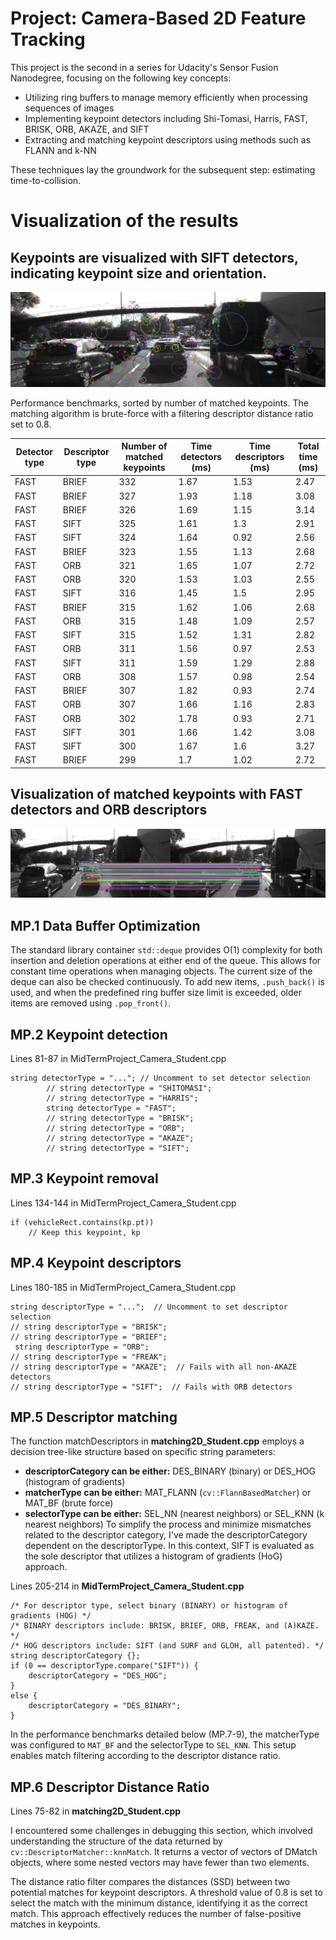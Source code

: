 # Project: Camera-Based 2D Feature Tracking

This project is the second in a series for Udacity's Sensor Fusion Nanodegree, focusing on the following key concepts:

* Utilizing ring buffers to manage memory efficiently when processing sequences of images
* Implementing keypoint detectors including Shi-Tomasi, Harris, FAST, BRISK, ORB, AKAZE, and SIFT
* Extracting and matching keypoint descriptors using methods such as FLANN and k-NN
  
These techniques lay the groundwork for the subsequent step: estimating time-to-collision.

# Visualization of the results


## Keypoints are visualized with SIFT detectors, indicating keypoint size and orientation.


![Keypoint](https://github.com/1Px-Vision/Vision-Based-Off-Road-Hazard-Detection-for-Freespace-Navigation/blob/main/Project_Camera_Based_2D_Feature_Tracking/Results/SIFT_Keypoint.jpg)


Performance benchmarks, sorted by number of matched keypoints. The matching algorithm is brute-force with a filtering descriptor distance ratio set to 0.8.

| Detector type | Descriptor type | Number of matched keypoints | Time detectors (ms) | Time descriptors (ms) | Total time (ms) |
|---------------|-----------------|------------------------------|---------------------|-----------------------|-----------------|
| FAST          | BRIEF           | 332                          | 1.67                | 1.53                  | 2.47            |
| FAST          | BRIEF           | 327                          | 1.93                | 1.18                  | 3.08            |
| FAST          | BRIEF           | 326                          | 1.69                | 1.15                  | 3.14            |
| FAST          | SIFT            | 325                          | 1.61                | 1.3                   | 2.91            |
| FAST          | SIFT            | 324                          | 1.64                | 0.92                  | 2.56            |
| FAST          | BRIEF           | 323                          | 1.55                | 1.13                  | 2.68            |
| FAST          | ORB             | 321                          | 1.65                | 1.07                  | 2.72            |
| FAST          | ORB             | 320                          | 1.53                | 1.03                  | 2.55            |
| FAST          | SIFT            | 316                          | 1.45                | 1.5                   | 2.95            |
| FAST          | BRIEF           | 315                          | 1.62                | 1.06                  | 2.68            |
| FAST          | ORB             | 315                          | 1.48                | 1.09                  | 2.57            |
| FAST          | SIFT            | 315                          | 1.52                | 1.31                  | 2.82            |
| FAST          | ORB             | 311                          | 1.56                | 0.97                  | 2.53            |
| FAST          | SIFT            | 311                          | 1.59                | 1.29                  | 2.88            |
| FAST          | ORB             | 308                          | 1.57                | 0.98                  | 2.54            |
| FAST          | BRIEF           | 307                          | 1.82                | 0.93                  | 2.74            |
| FAST          | ORB             | 307                          | 1.66                | 1.16                  | 2.83            |
| FAST          | ORB             | 302                          | 1.78                | 0.93                  | 2.71            |
| FAST          | SIFT            | 301                          | 1.66                | 1.42                  | 3.08            |
| FAST          | SIFT            | 300                          | 1.67                | 1.6                   | 3.27            |
| FAST          | BRIEF           | 299                          | 1.7                 | 1.02                  | 2.72            |

## Visualization of matched keypoints with FAST detectors and ORB descriptors 

![Fast_detector](https://github.com/1Px-Vision/Vision-Based-Off-Road-Hazard-Detection-for-Freespace-Navigation/blob/main/Project_Camera_Based_2D_Feature_Tracking/Results/FAST_detectors_and_ORB.jpg)

## MP.1 Data Buffer Optimization

The standard library container ````std::deque```` provides O(1) complexity for both insertion and deletion operations at either end of the queue. This allows for constant time operations when managing objects. The current size of the deque can also be checked continuously. To add new items, ````.push_back()```` is used, and when the predefined ring buffer size limit is exceeded, older items are removed using ````.pop_front()````. 

## MP.2 Keypoint detection
Lines 81-87 in MidTermProject_Camera_Student.cpp

````
string detectorType = "..."; // Uncomment to set detector selection
        // string detectorType = "SHITOMASI";
        // string detectorType = "HARRIS";
        string detectorType = "FAST";
        // string detectorType = "BRISK";
        // string detectorType = "ORB";
        // string detectorType = "AKAZE";
        // string detectorType = "SIFT";

````
## MP.3 Keypoint removal
Lines 134-144 in MidTermProject_Camera_Student.cpp
````
if (vehicleRect.contains(kp.pt))
    // Keep this keypoint, kp

````

## MP.4 Keypoint descriptors
Lines 180-185 in MidTermProject_Camera_Student.cpp
````
string descriptorType = "...";  // Uncomment to set descriptor selection
// string descriptorType = "BRISK";
// string descriptorType = "BRIEF";
 string descriptorType = "ORB";
// string descriptorType = "FREAK";
// string descriptorType = "AKAZE";  // Fails with all non-AKAZE detectors
// string descriptorType = "SIFT";  // Fails with ORB detectors

````

## MP.5 Descriptor matching
The function matchDescriptors in **matching2D_Student.cpp** employs a decision tree-like structure based on specific string parameters:

* **descriptorCategory can be either:** DES_BINARY (binary) or DES_HOG (histogram of gradients)
* **matcherType can be either:** MAT_FLANN (````cv::FlannBasedMatcher````) or MAT_BF (brute force)
* **selectorType can be either:** SEL_NN (nearest neighbors) or SEL_KNN (k nearest neighbors)
To simplify the process and minimize mismatches related to the descriptor category, I've made the descriptorCategory dependent on the descriptorType. In this context, SIFT is evaluated as the sole descriptor that utilizes a histogram of gradients (HoG) approach.

Lines 205-214 in **MidTermProject_Camera_Student.cpp**

````
/* For descriptor type, select binary (BINARY) or histogram of gradients (HOG) */
/* BINARY descriptors include: BRISK, BRIEF, ORB, FREAK, and (A)KAZE. */
/* HOG descriptors include: SIFT (and SURF and GLOH, all patented). */
string descriptorCategory {};
if (0 == descriptorType.compare("SIFT")) {
    descriptorCategory = "DES_HOG";
}
else {
    descriptorCategory = "DES_BINARY";
}
````

In the performance benchmarks detailed below (MP.7-9), the matcherType was configured to ````MAT_BF```` and the selectorType to ````SEL_KNN````. This setup enables match filtering according to the descriptor distance ratio.


## MP.6 Descriptor Distance Ratio
Lines 75-82 in **matching2D_Student.cpp**

I encountered some challenges in debugging this section, which involved understanding the structure of the data returned by ````cv::DescriptorMatcher::knnMatch````. It returns a vector of vectors of DMatch objects, where some nested vectors may have fewer than two elements.

The distance ratio filter compares the distances (SSD) between two potential matches for keypoint descriptors. A threshold value of 0.8 is set to select the match with the minimum distance, identifying it as the correct match. This approach effectively reduces the number of false-positive matches in keypoints.


